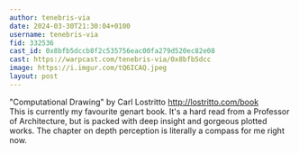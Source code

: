 ```yaml
---
author: tenebris-via
date: 2024-03-30T21:30:04+0100
username: tenebris-via
fid: 332536
cast_id: 0x8bfb5dccb8f2c535756eac00fa279d520ec82e08
cast: https://warpcast.com/tenebris-via/0x8bfb5dcc
image: https://i.imgur.com/tQ6ICAQ.jpeg
layout: post
---
```

"Computational Drawing" by Carl Lostritto http://lostritto.com/book  
This is currently my favourite genart book. It's a hard read from a Professor of Architecture, but is packed with deep insight and gorgeous plotted works. The chapter on depth perception is literally a compass for me right now.  

<img src='https://i.imgur.com/tQ6ICAQ.jpeg' alt='' referrerpolicy='no-referrer'/>
<img src='https://i.imgur.com/aC3iAdK.jpeg' alt='' referrerpolicy='no-referrer'/>